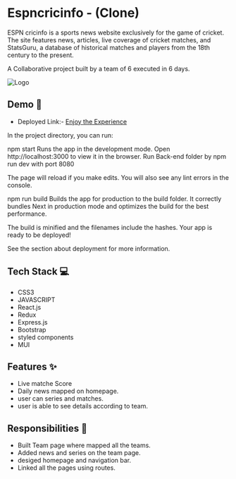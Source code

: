 
# Espncricinfo - (Clone)
ESPN cricinfo is a sports news website exclusively for the game of cricket. The site features news, articles, live coverage of cricket matches, and StatsGuru, a database of historical matches and players from the 18th century to the present.

A Collaborative project built by a team of 6 executed in 6 days.


![Logo](https://www.espncricinfo.com/static/images/espncricinfo-logo-full.png)


## Demo  🎥

- Deployed Link:- [Enjoy the Experience](https://espncricinfo-clone.netlify.app)

In the project directory, you can run:

npm start
Runs the app in the development mode.
Open http://localhost:3000 to view it in the browser.
Run Back-end folder by npm run dev with port 8080

The page will reload if you make edits.
You will also see any lint errors in the console.

npm run build
Builds the app for production to the build folder.
It correctly bundles Next in production mode and optimizes the build for the best performance.

The build is minified and the filenames include the hashes.
Your app is ready to be deployed!

See the section about deployment for more information.

## Tech Stack 💻

- CSS3
- JAVASCRIPT
- React.js
- Redux
- Express.js
- Bootstrap
- styled components
- MUI

## Features ✨

- Live matche Score
- Daily news mapped on homepage.
- user can series and matches.
- user is able to see details according to team.

## Responsibilities 💪

- Built Team page where mapped all the teams.
- Added news  and series on the team page.
- desiged homepage and navigation bar.
- Linked all the pages using routes.



